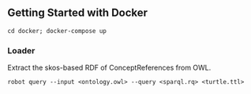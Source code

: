 ## Getting Started with Docker

```
cd docker; docker-compose up
```


### Loader

Extract the skos-based RDF of ConceptReferences from OWL. 

```
robot query --input <ontology.owl> --query <sparql.rq> <turtle.ttl>
```